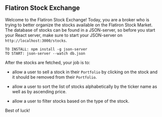 ## Flatiron Stock Exchange

Welcome to the Flatiron Stock Exchange!
Today, you are a broker who is trying to better organize the stocks available on the Flatiron Stock Market.
The database of stocks can be found in a JSON-server, so before you start your React server, make sure to start your JSON-server on `http://localhost:3000/stocks`.

```
TO INSTALL: npm install -g json-server
TO START: json-server --watch db.json
```

After the stocks are fetched, your job is to:
<!--
* Render all the stocks onto the page. The styling of how a Stock should look like is already in the `Stock.js` component. -->

<!-- * allow a user to buy a stock by clicking on it and when it is bought, it should be added to `My Portfolio`. -->

* allow a user to sell a stock in their `Portfolio` by clicking on the stock and it should be removed from their `Portfolio`.

* allow a user to sort the list of stocks alphabetically by the ticker name as well as by ascending price.

* allow a user to filter stocks based on the type of the stock.

Best of luck!
